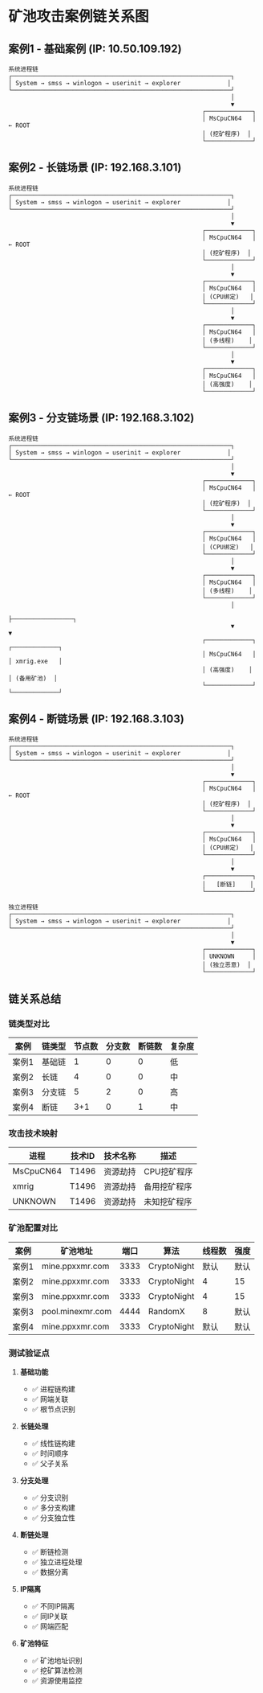 # 矿池攻击案例链关系图

## 案例1 - 基础案例 (IP: 10.50.109.192)

```
系统进程链
┌─────────────────────────────────────────────────────────────┐
│ System → smss → winlogon → userinit → explorer             │
└─────────────────────────────────────────────────────────────┘
                                                              │
                                                              ▼
                                                      ┌─────────────┐
                                                      │ MsCpuCN64   │ ← ROOT
                                                      │ (挖矿程序)  │
                                                      └─────────────┘
```

## 案例2 - 长链场景 (IP: 192.168.3.101)

```
系统进程链
┌─────────────────────────────────────────────────────────────┐
│ System → smss → winlogon → userinit → explorer             │
└─────────────────────────────────────────────────────────────┘
                                                              │
                                                              ▼
                                                      ┌─────────────┐
                                                      │ MsCpuCN64   │ ← ROOT
                                                      │ (挖矿程序)  │
                                                      └─────────────┘
                                                              │
                                                              ▼
                                                      ┌─────────────┐
                                                      │ MsCpuCN64   │
                                                      │ (CPU绑定)   │
                                                      └─────────────┘
                                                              │
                                                              ▼
                                                      ┌─────────────┐
                                                      │ MsCpuCN64   │
                                                      │ (多线程)    │
                                                      └─────────────┘
                                                              │
                                                              ▼
                                                      ┌─────────────┐
                                                      │ MsCpuCN64   │
                                                      │ (高强度)    │
                                                      └─────────────┘
```

## 案例3 - 分支链场景 (IP: 192.168.3.102)

```
系统进程链
┌─────────────────────────────────────────────────────────────┐
│ System → smss → winlogon → userinit → explorer             │
└─────────────────────────────────────────────────────────────┘
                                                              │
                                                              ▼
                                                      ┌─────────────┐
                                                      │ MsCpuCN64   │ ← ROOT
                                                      │ (挖矿程序)  │
                                                      └─────────────┘
                                                              │
                                                              ▼
                                                      ┌─────────────┐
                                                      │ MsCpuCN64   │
                                                      │ (CPU绑定)   │
                                                      └─────────────┘
                                                              │
                                                              ▼
                                                      ┌─────────────┐
                                                      │ MsCpuCN64   │
                                                      │ (多线程)    │
                                                      └─────────────┘
                                                              │
                                                              ├─────────────────┐
                                                              ▼                 ▼
                                                      ┌─────────────┐   ┌─────────────┐
                                                      │ MsCpuCN64   │   │ xmrig.exe   │
                                                      │ (高强度)    │   │ (备用矿池)  │
                                                      └─────────────┘   └─────────────┘
```

## 案例4 - 断链场景 (IP: 192.168.3.103)

```
系统进程链
┌─────────────────────────────────────────────────────────────┐
│ System → smss → winlogon → userinit → explorer             │
└─────────────────────────────────────────────────────────────┘
                                                              │
                                                              ▼
                                                      ┌─────────────┐
                                                      │ MsCpuCN64   │ ← ROOT
                                                      │ (挖矿程序)  │
                                                      └─────────────┘
                                                              │
                                                              ▼
                                                      ┌─────────────┐
                                                      │ MsCpuCN64   │
                                                      │ (CPU绑定)   │
                                                      └─────────────┘
                                                              │
                                                              ▼
                                                      ┌─────────────┐
                                                      │   [断链]    │
                                                      └─────────────┘

独立进程链
┌─────────────────────────────────────────────────────────────┐
│ System → smss → winlogon → userinit → explorer             │
└─────────────────────────────────────────────────────────────┘
                                                              │
                                                              ▼
                                                      ┌─────────────┐
                                                      │ UNKNOWN     │
                                                      │ (独立恶意)  │
                                                      └─────────────┘
```

## 链关系总结

### 链类型对比

| 案例 | 链类型 | 节点数 | 分支数 | 断链数 | 复杂度 |
|------|--------|--------|--------|--------|--------|
| 案例1 | 基础链 | 1 | 0 | 0 | 低 |
| 案例2 | 长链 | 4 | 0 | 0 | 中 |
| 案例3 | 分支链 | 5 | 2 | 0 | 高 |
| 案例4 | 断链 | 3+1 | 0 | 1 | 中 |

### 攻击技术映射

| 进程 | 技术ID | 技术名称 | 描述 |
|------|--------|----------|------|
| MsCpuCN64 | T1496 | 资源劫持 | CPU挖矿程序 |
| xmrig | T1496 | 资源劫持 | 备用挖矿程序 |
| UNKNOWN | T1496 | 资源劫持 | 未知挖矿程序 |

### 矿池配置对比

| 案例 | 矿池地址 | 端口 | 算法 | 线程数 | 强度 |
|------|----------|------|------|--------|------|
| 案例1 | mine.ppxxmr.com | 3333 | CryptoNight | 默认 | 默认 |
| 案例2 | mine.ppxxmr.com | 3333 | CryptoNight | 4 | 15 |
| 案例3 | mine.ppxxmr.com | 3333 | CryptoNight | 4 | 15 |
| 案例3 | pool.minexmr.com | 4444 | RandomX | 8 | 默认 |
| 案例4 | mine.ppxxmr.com | 3333 | CryptoNight | 默认 | 默认 |

### 测试验证点

1. **基础功能**
   - ✅ 进程链构建
   - ✅ 网端关联
   - ✅ 根节点识别

2. **长链处理**
   - ✅ 线性链构建
   - ✅ 时间顺序
   - ✅ 父子关系

3. **分支处理**
   - ✅ 分支识别
   - ✅ 多分支构建
   - ✅ 分支独立性

4. **断链处理**
   - ✅ 断链检测
   - ✅ 独立进程处理
   - ✅ 数据分离

5. **IP隔离**
   - ✅ 不同IP隔离
   - ✅ 同IP关联
   - ✅ 网端匹配

6. **矿池特征**
   - ✅ 矿池地址识别
   - ✅ 挖矿算法检测
   - ✅ 资源使用监控
